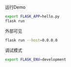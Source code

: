 运行Demo

```bash
export FLASK_APP=hello.py
flask run
```

外部可见
```bash
flask run --host=0.0.0.0
```

调试模式
```bash
export FLASK_ENV=development
```
